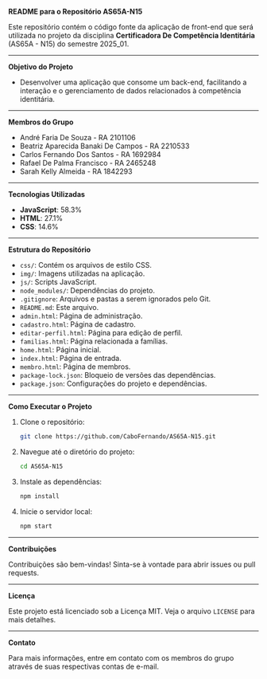 **README para o Repositório AS65A-N15**

Este repositório contém o código fonte da aplicação de front-end que será utilizada no projeto da disciplina **Certificadora De Competência Identitária** (AS65A - N15) do semestre 2025_01.

---

**Objetivo do Projeto**

- Desenvolver uma aplicação que consome um back-end, facilitando a interação e o gerenciamento de dados relacionados à competência identitária.

---

**Membros do Grupo**

- André Faria De Souza - RA 2101106
- Beatriz Aparecida Banaki De Campos - RA 2210533
- Carlos Fernando Dos Santos - RA 1692984
- Rafael De Palma Francisco - RA 2465248
- Sarah Kelly Almeida - RA 1842293

---

**Tecnologias Utilizadas**

- **JavaScript**: 58.3%
- **HTML**: 27.1%
- **CSS**: 14.6%

---

**Estrutura do Repositório**

- `css/`: Contém os arquivos de estilo CSS.
- `img/`: Imagens utilizadas na aplicação.
- `js/`: Scripts JavaScript.
- `node_modules/`: Dependências do projeto.
- `.gitignore`: Arquivos e pastas a serem ignorados pelo Git.
- `README.md`: Este arquivo.
- `admin.html`: Página de administração.
- `cadastro.html`: Página de cadastro.
- `editar-perfil.html`: Página para edição de perfil.
- `familias.html`: Página relacionada a famílias.
- `home.html`: Página inicial.
- `index.html`: Página de entrada.
- `membro.html`: Página de membros.
- `package-lock.json`: Bloqueio de versões das dependências.
- `package.json`: Configurações do projeto e dependências.

---

**Como Executar o Projeto**

1. Clone o repositório:
   ```bash
   git clone https://github.com/CaboFernando/AS65A-N15.git
   ```

2. Navegue até o diretório do projeto:
   ```bash
   cd AS65A-N15
   ```

3. Instale as dependências:
   ```bash
   npm install
   ```

4. Inicie o servidor local:
   ```bash
   npm start
   ```

---

**Contribuições**

Contribuições são bem-vindas! Sinta-se à vontade para abrir issues ou pull requests.

---

**Licença**

Este projeto está licenciado sob a Licença MIT. Veja o arquivo `LICENSE` para mais detalhes.

---

**Contato**

Para mais informações, entre em contato com os membros do grupo através de suas respectivas contas de e-mail.
